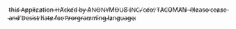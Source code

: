 t̴h̴i̴s̸ ̶A̶p̷p̶l̵i̷c̷a̷t̴i̵o̵n̶ ̵H̶A̸c̶k̷e̸d̴ ̴b̶y̵ ̵A̷N̵O̵N̴Y̵M̸O̶U̴S̸ ̶I̵N̵C̴.̴ ̸c̵e̸o̶:̸ ̷T̴A̷C̶O̷M̸A̸N̷
̶
̴P̴l̷e̷a̶s̵e̴ ̷c̵e̵a̷s̷e̶ ̵a̵n̶d̴ ̸D̴e̵s̴i̵s̵t̵ ̷h̸a̶t̴e̷ ̴f̸o̴r̴ ̷P̶r̷o̶r̶g̵r̵a̴m̷m̸i̴n̵g̶ ̵l̷a̷n̴g̷u̵a̶g̵e̵.̷